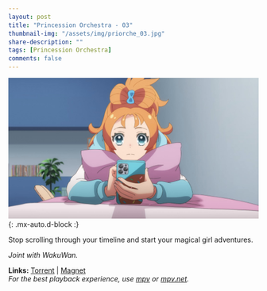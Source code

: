 ```yaml
---
layout: post
title: "Princession Orchestra - 03"
thumbnail-img: "/assets/img/priorche_03.jpg"
share-description: ""
tags: [Princession Orchestra]
comments: false
---
```


![Princession Orchestra - 03](/assets/img/priorche_03.jpg){: .mx-auto.d-block :}

Stop scrolling through your timeline and start your magical girl adventures.
<!-- excerpt-end -->

*Joint with WakuWan.*

**Links:** [Torrent](https://nyaa.si/view/1962423) | [Magnet](magnet:?xt=urn:btih:c1d09421afea953c8f45d441545db6f9c61272d5&dn=%5BWakuTomete%5D%20Princess%20Session%20Orchestra%20-%2003%20%28WEB%201080p%20AVC%20E-AC3%29%20%5B27BCBC5B%5D%20%7C%20Princession%20Orchestra&tr=http%3A%2F%2Fnyaa.tracker.wf%3A7777%2Fannounce&tr=udp%3A%2F%2Fopen.stealth.si%3A80%2Fannounce&tr=udp%3A%2F%2Ftracker.opentrackr.org%3A1337%2Fannounce&tr=udp%3A%2F%2Fexodus.desync.com%3A6969%2Fannounce&tr=udp%3A%2F%2Ftracker.torrent.eu.org%3A451%2Fannounce) <br>
*For the best playback experience, use [mpv](https://mpv.io/) or [mpv.net](https://github.com/mpvnet-player/mpv.net/releases).*
